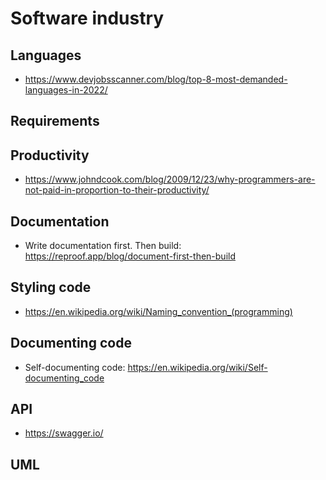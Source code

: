 # Software industry
## Languages
* https://www.devjobsscanner.com/blog/top-8-most-demanded-languages-in-2022/
## Requirements
## Productivity
* https://www.johndcook.com/blog/2009/12/23/why-programmers-are-not-paid-in-proportion-to-their-productivity/

## Documentation
* Write documentation first. Then build: https://reproof.app/blog/document-first-then-build

## Styling code
* https://en.wikipedia.org/wiki/Naming_convention_(programming)

## Documenting code
* Self-documenting code: https://en.wikipedia.org/wiki/Self-documenting_code


## API
* https://swagger.io/


## UML
